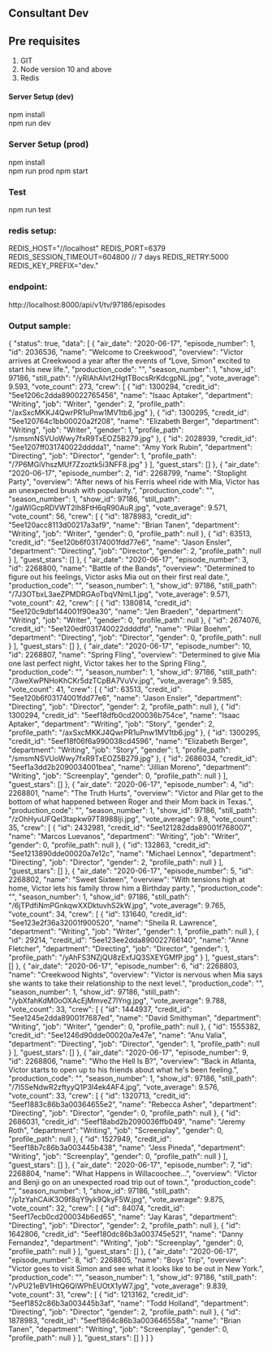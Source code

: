 ## Consultant Dev

## Pre requisites
1. GIT
2. Node version 10 and above
3. Redis

#### Server Setup (dev) 
npm install   
npm run dev

### Server Setup (prod) 
npm install   
npm run prod
npm start

### Test
npm run test


### redis setup:
REDIS_HOST="//localhost"
REDIS_PORT=6379
REDIS_SESSION_TIMEOUT=604800  // 7 days
REDIS_RETRY:5000
REDIS_KEY_PREFIX="dev."


### endpoint:
http://localhost:8000/api/v1/tv/97186/episodes

### Output sample:
{
    "status": true,
    "data": [
        {
            "air_date": "2020-06-17",
            "episode_number": 1,
            "id": 2036536,
            "name": "Welcome to Creekwood",
            "overview": "Victor arrives at Creekwood a year after the events of “Love, Simon” excited to start his new life.",
            "production_code": "",
            "season_number": 1,
            "show_id": 97186,
            "still_path": "/yRIAhAIvt2HgtTBocsRrKdcgpNL.jpg",
            "vote_average": 9.593,
            "vote_count": 273,
            "crew": [
                {
                    "id": 1300294,
                    "credit_id": "5ee1206c2dda890022765456",
                    "name": "Isaac Aptaker",
                    "department": "Writing",
                    "job": "Writer",
                    "gender": 2,
                    "profile_path": "/axSxcMKKJ4QwrPR1uPnw1MV1tb6.jpg"
                },
                {
                    "id": 1300295,
                    "credit_id": "5ee120764c1bb00020a2f208",
                    "name": "Elizabeth Berger",
                    "department": "Writing",
                    "job": "Writer",
                    "gender": 1,
                    "profile_path": "/smsmNSVUoWwy7fxR9TxEOZ5B279.jpg"
                },
                {
                    "id": 2028939,
                    "credit_id": "5ee1207ff031740022dddda1",
                    "name": "Amy York Rubin",
                    "department": "Directing",
                    "job": "Director",
                    "gender": 1,
                    "profile_path": "/7P6MGiVhszMUf7Zzoztk5i3NFF8.jpg"
                }
            ],
            "guest_stars": []
        },
        {
            "air_date": "2020-06-17",
            "episode_number": 2,
            "id": 2268799,
            "name": "Stoplight Party",
            "overview": "After news of his Ferris wheel ride with Mia, Victor has an unexpected brush with popularity.",
            "production_code": "",
            "season_number": 1,
            "show_id": 97186,
            "still_path": "/gaWlGcpRDVWT2Ih8FtH6qR90AuR.jpg",
            "vote_average": 9.571,
            "vote_count": 56,
            "crew": [
                {
                    "id": 1878983,
                    "credit_id": "5ee120acc8113d00217a3af9",
                    "name": "Brian Tanen",
                    "department": "Writing",
                    "job": "Writer",
                    "gender": 0,
                    "profile_path": null
                },
                {
                    "id": 63513,
                    "credit_id": "5ee120b6f03174001fdd77e6",
                    "name": "Jason Ensler",
                    "department": "Directing",
                    "job": "Director",
                    "gender": 2,
                    "profile_path": null
                }
            ],
            "guest_stars": []
        },
        {
            "air_date": "2020-06-17",
            "episode_number": 3,
            "id": 2268800,
            "name": "Battle of the Bands",
            "overview": "Determined to figure out his feelings, Victor asks Mia out on their first real date.",
            "production_code": "",
            "season_number": 1,
            "show_id": 97186,
            "still_path": "/7J3OTbxL3aeZPMDRGAoTbqVNmL1.jpg",
            "vote_average": 9.571,
            "vote_count": 42,
            "crew": [
                {
                    "id": 1380814,
                    "credit_id": "5ee120c9dbf144001f90ea30",
                    "name": "Jen Braeden",
                    "department": "Writing",
                    "job": "Writer",
                    "gender": 0,
                    "profile_path": null
                },
                {
                    "id": 2674076,
                    "credit_id": "5ee120edf031740022ddddfd",
                    "name": "Pilar Boehm",
                    "department": "Directing",
                    "job": "Director",
                    "gender": 0,
                    "profile_path": null
                }
            ],
            "guest_stars": []
        },
        {
            "air_date": "2020-06-17",
            "episode_number": 10,
            "id": 2268807,
            "name": "Spring Fling",
            "overview": "Determined to give Mia one last perfect night, Victor takes her to the Spring Fling.",
            "production_code": "",
            "season_number": 1,
            "show_id": 97186,
            "still_path": "/3weXwPNHoKhCKr5dzTCpBA7VuVv.jpg",
            "vote_average": 9.585,
            "vote_count": 41,
            "crew": [
                {
                    "id": 63513,
                    "credit_id": "5ee120b6f03174001fdd77e6",
                    "name": "Jason Ensler",
                    "department": "Directing",
                    "job": "Director",
                    "gender": 2,
                    "profile_path": null
                },
                {
                    "id": 1300294,
                    "credit_id": "5eef18dfb0cd200036b754ce",
                    "name": "Isaac Aptaker",
                    "department": "Writing",
                    "job": "Story",
                    "gender": 2,
                    "profile_path": "/axSxcMKKJ4QwrPR1uPnw1MV1tb6.jpg"
                },
                {
                    "id": 1300295,
                    "credit_id": "5eef18f06f6a990038cd4596",
                    "name": "Elizabeth Berger",
                    "department": "Writing",
                    "job": "Story",
                    "gender": 1,
                    "profile_path": "/smsmNSVUoWwy7fxR9TxEOZ5B279.jpg"
                },
                {
                    "id": 2686034,
                    "credit_id": "5eef1a3dd2b2090034001bea",
                    "name": "Jillian Moreno",
                    "department": "Writing",
                    "job": "Screenplay",
                    "gender": 0,
                    "profile_path": null
                }
            ],
            "guest_stars": []
        },
        {
            "air_date": "2020-06-17",
            "episode_number": 4,
            "id": 2268801,
            "name": "The Truth Hurts",
            "overview": "Victor and Pilar get to the bottom of what happened between Roger and their Mom back in Texas.",
            "production_code": "",
            "season_number": 1,
            "show_id": 97186,
            "still_path": "/zOhHyuUFQeI3tapkw97T8988lji.jpg",
            "vote_average": 9.8,
            "vote_count": 35,
            "crew": [
                {
                    "id": 2432981,
                    "credit_id": "5ee121282dda89001f768007",
                    "name": "Marcos Luevanos",
                    "department": "Writing",
                    "job": "Writer",
                    "gender": 0,
                    "profile_path": null
                },
                {
                    "id": 132863,
                    "credit_id": "5ee1213890dde00020a7e12c",
                    "name": "Michael Lennox",
                    "department": "Directing",
                    "job": "Director",
                    "gender": 2,
                    "profile_path": null
                }
            ],
            "guest_stars": []
        },
        {
            "air_date": "2020-06-17",
            "episode_number": 5,
            "id": 2268802,
            "name": "Sweet Sixteen",
            "overview": "With tensions high at home, Victor lets his family throw him a Birthday party.",
            "production_code": "",
            "season_number": 1,
            "show_id": 97186,
            "still_path": "/6jTPdfiNmPGnkqwXXDktuvhS2kW.jpg",
            "vote_average": 9.765,
            "vote_count": 34,
            "crew": [
                {
                    "id": 131640,
                    "credit_id": "5ee123e2f36a32001f900520",
                    "name": "Sheila R. Lawrence",
                    "department": "Writing",
                    "job": "Writer",
                    "gender": 1,
                    "profile_path": null
                },
                {
                    "id": 29214,
                    "credit_id": "5ee123ee2dda890022766140",
                    "name": "Anne Fletcher",
                    "department": "Directing",
                    "job": "Director",
                    "gender": 1,
                    "profile_path": "/yAhFS3NZjQU8zExfJQ3SXEYGMfP.jpg"
                }
            ],
            "guest_stars": []
        },
        {
            "air_date": "2020-06-17",
            "episode_number": 6,
            "id": 2268803,
            "name": "Creekwood Nights",
            "overview": "Victor is nervous when Mia says she wants to take their relationship to the next level.",
            "production_code": "",
            "season_number": 1,
            "show_id": 97186,
            "still_path": "/ybXfahKdM0oOXAcEjMmveZ7lYng.jpg",
            "vote_average": 9.788,
            "vote_count": 33,
            "crew": [
                {
                    "id": 1444937,
                    "credit_id": "5ee1245e2dda89001f7687ed",
                    "name": "David Smithyman",
                    "department": "Writing",
                    "job": "Writer",
                    "gender": 0,
                    "profile_path": null
                },
                {
                    "id": 1555382,
                    "credit_id": "5ee1246d90dde00020a7e47e",
                    "name": "Anu Valia",
                    "department": "Directing",
                    "job": "Director",
                    "gender": 1,
                    "profile_path": null
                }
            ],
            "guest_stars": []
        },
        {
            "air_date": "2020-06-17",
            "episode_number": 9,
            "id": 2268806,
            "name": "Who the Hell Is B?",
            "overview": "Back in Atlanta, Victor starts to open up to his friends about what he's been feeling.",
            "production_code": "",
            "season_number": 1,
            "show_id": 97186,
            "still_path": "/7I5SeNdwR2zftyyQ1P3I4ek4AF4.jpg",
            "vote_average": 9.576,
            "vote_count": 33,
            "crew": [
                {
                    "id": 1320713,
                    "credit_id": "5eef1883c86b3a00364655e2",
                    "name": "Rebecca Asher",
                    "department": "Directing",
                    "job": "Director",
                    "gender": 0,
                    "profile_path": null
                },
                {
                    "id": 2686031,
                    "credit_id": "5eef18abd2b2090036ffb049",
                    "name": "Jeremy Roth",
                    "department": "Writing",
                    "job": "Screenplay",
                    "gender": 0,
                    "profile_path": null
                },
                {
                    "id": 1527949,
                    "credit_id": "5eef18b7c86b3a003445b438",
                    "name": "Jess Pineda",
                    "department": "Writing",
                    "job": "Screenplay",
                    "gender": 0,
                    "profile_path": null
                }
            ],
            "guest_stars": []
        },
        {
            "air_date": "2020-06-17",
            "episode_number": 7,
            "id": 2268804,
            "name": "What Happens in Willacoochee...",
            "overview": "Victor and Benji go on an unexpected road trip out of town.",
            "production_code": "",
            "season_number": 1,
            "show_id": 97186,
            "still_path": "/p1zYahCAiK3O9f8qY9yk9QkyF5W.jpg",
            "vote_average": 9.875,
            "vote_count": 32,
            "crew": [
                {
                    "id": 84074,
                    "credit_id": "5eef17ecb0cd200034b6ed65",
                    "name": "Jay Karas",
                    "department": "Directing",
                    "job": "Director",
                    "gender": 2,
                    "profile_path": null
                },
                {
                    "id": 1642806,
                    "credit_id": "5eef180dc86b3a003745e521",
                    "name": "Danny Fernandez",
                    "department": "Writing",
                    "job": "Screenplay",
                    "gender": 0,
                    "profile_path": null
                }
            ],
            "guest_stars": []
        },
        {
            "air_date": "2020-06-17",
            "episode_number": 8,
            "id": 2268805,
            "name": "Boys' Trip",
            "overview": "Victor goes to visit Simon and see what it looks like to be out in New York.",
            "production_code": "",
            "season_number": 1,
            "show_id": 97186,
            "still_path": "/vPU21eBV1HtQ6QIWPhEUOtX1yW7.jpg",
            "vote_average": 9.839,
            "vote_count": 31,
            "crew": [
                {
                    "id": 1213162,
                    "credit_id": "5eef1852c86b3a003445b3af",
                    "name": "Todd Holland",
                    "department": "Directing",
                    "job": "Director",
                    "gender": 2,
                    "profile_path": null
                },
                {
                    "id": 1878983,
                    "credit_id": "5eef1864c86b3a003646558a",
                    "name": "Brian Tanen",
                    "department": "Writing",
                    "job": "Screenplay",
                    "gender": 0,
                    "profile_path": null
                }
            ],
            "guest_stars": []
        }
    ]
}
